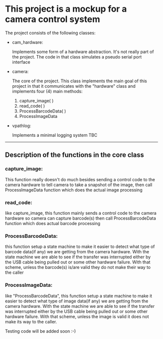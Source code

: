 # This project is a mockup for a camera control system

The project consists of the following classes:

- cam_hardware:

  Implements some form of a hardware abstraction. It's not really part of the project. The code in that class simulates a pseudo serial port interface

- camera: 

  The core of the project. This class implements the main goal of this project in that it communicates with the "hardware" class and implements four (4) main methods:
  1. capture_image( )
  2. read_code( )
  3. ProcessBarcodeData( )
  4. ProcessImageData


- vpathlog:

  Implements a minimal logging system TBC
  
---------------------------------------------------------------------------------------------------------------------

## Description of the functions in the core class

### **capture_image**:

This function really doesn't do much besides sending a control code to the camera hardware to tell camera to take a snapshot of the image, then call ProcessImageData function which does the actual image processing

### **read_code**:

like capture_image, this function mainly sends a control code to the camera hardware so camera can capture barcode(s) then call ProcessBarcodeData function which does actual barcode processing

### **ProcessBarcodeData**:

this function setup a state machine to make it easier to detect what type of barcode data(if any) we are getting from the camera hardware. With the state machine we are able to see if the transfer was interrupted either by the USB cable being pulled out or some other hardware failure. With that scheme, unless the barcode(s) is/are valid they do not make their way to the caller

### **ProcessImageData**:

like "ProcessBarcodeData", this function setup a state machine to make it easier to detect what type of image data(if any) we are getting from the camera hardware. With the state machine we are able to see if the transfer was interrupted either by the USB cable being pulled out or some other hardware failure. With that scheme, unless the image is valid it does not make its way to the caller.

Testing code will be added soon :-)
